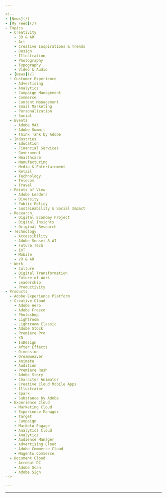 ```yaml
---

<!--
- [News](/)
- [My Feed](/)
- Topics
  - Creativity
    - 3D & AR
    - Art
    - Creative Inspirations & Trends
    - Design
    - Illustration
    - Photography
    - Typography
    - Video & Audio
  - [News](/)
  - Customer Experience
    - Advertising
    - Analytics
    - Campaign Management
    - Commerce
    - Content Management
    - Email Marketing
    - Personalization
    - Social
  - Events
    - Adobe MAX
    - Adobe Summit
    - Think Tank by Adobe
  - Industries
    - Education
    - Financial Services
    - Government
    - Healthcare
    - Manufacturing
    - Media & Entertainment
    - Retail
    - Technology
    - Telecom
    - Travel
  - Points of View
    - Adobe Leaders
    - Diversity
    - Public Policy
    - Sustainability & Social Impact
  - Research
    - Digital Economy Project
    - Digital Insights
    - Original Research
  - Technology
    - Accessibility
    - Adobe Sensei & AI
    - Future Tech
    - IoT
    - Mobile
    - VR & AR
  - Work
    - Culture
    - Digital Transformation
    - Future of Work
    - Leadership
    - Productivity
- Products
  - Adobe Experience Platform
  - Creative Cloud
    - Adobe Aero
    - Adobe Fresco
    - Photoshop
    - Lightroom
    - Lightroom Classic
    - Adobe Stock
    - Premiere Pro
    - XD
    - InDesign
    - After Effects
    - Dimension
    - Dreamweaver
    - Animate
    - Audition
    - Premiere Rush
    - Adobe Story
    - Character Animator
    - Creative Cloud Mobile Apps
    - Illustrator
    - Spark
    - Substance by Adobe
  - Experience Cloud
    - Marketing Cloud
    - Experience Manager
    - Target
    - Campaign
    - Marketo Engage
    - Analytics Cloud
    - Analytics
    - Audience Manager
    - Advertising Cloud
    - Adobe Commerce Cloud
    - Magento Commerce
  - Document Cloud
    - Acrobat DC
    - Adobe Scan
    - Adobe Sign
-->

---
```


<div>
  <div id="feds-header"></div>
  <div id="feds-subnav"></div>
</div>

---
